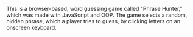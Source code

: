 This is a browser-based, word guessing game called "Phrase Hunter," which was made with JavaScript and OOP.
The game selects a random, hidden phrase, which a player tries to guess, by clicking letters on an onscreen keyboard.
